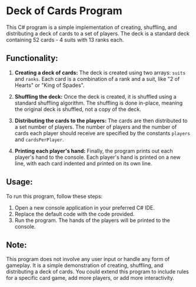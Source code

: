 # Deck of Cards Program

This C# program is a simple implementation of creating, shuffling, and distributing a deck of cards to a set of players. The deck is a standard deck containing 52 cards - 4 suits with 13 ranks each.

## Functionality:

1. **Creating a deck of cards:** The deck is created using two arrays: `suits` and `ranks`. Each card is a combination of a rank and a suit, like "2 of Hearts" or "King of Spades".

2. **Shuffling the deck:** Once the deck is created, it is shuffled using a standard shuffling algorithm. The shuffling is done in-place, meaning the original deck is shuffled, not a copy of the deck.

3. **Distributing the cards to the players:** The cards are then distributed to a set number of players. The number of players and the number of cards each player should receive are specified by the constants `players` and `cardsPerPlayer`.

4. **Printing each player's hand:** Finally, the program prints out each player's hand to the console. Each player's hand is printed on a new line, with each card indented and printed on its own line.

## Usage:

To run this program, follow these steps:

1. Open a new console application in your preferred C# IDE.
2. Replace the default code with the code provided.
3. Run the program. The hands of the players will be printed to the console.

## Note:

This program does not involve any user input or handle any form of gameplay. It is a simple demonstration of creating, shuffling, and distributing a deck of cards. You could extend this program to include rules for a specific card game, add more players, or add more interactivity.